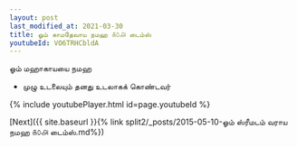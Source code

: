 ```yaml
---
layout: post
last_modified_at: 2021-03-30
title: ஓம் காமதேவாய நமஹ ௧௦௮ டைம்ஸ்
youtubeId: VO6TRHCbldA
---
```

 
 
 ஓம் மஹாகாயயை நமஹ  
 
 -  முழு உடலையும் தனது உடலாகக் கொண்டவர் 
 
  
 
  
 
 
 
 
 
 


{% include youtubePlayer.html id=page.youtubeId %}
 
[Next]({{ site.baseurl }}{% link  split2/_posts/2015-05-10-ஓம் ஸ்ரீமடம் வராய நமஹ ௧௦௮ டைம்ஸ்.md%})
 
